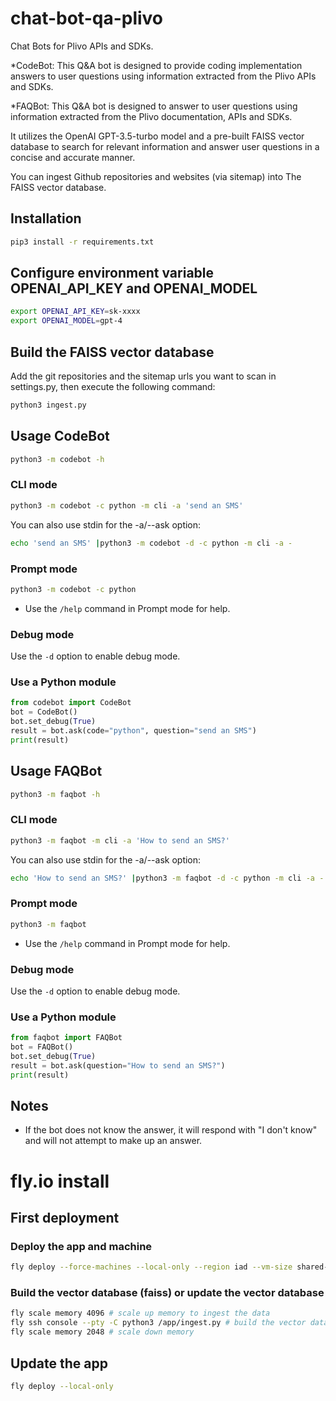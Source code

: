 # chat-bot-qa-plivo
Chat Bots for Plivo APIs and SDKs.

*CodeBot: This Q&A bot is designed to provide coding implementation answers to user questions using information extracted from the Plivo APIs and SDKs. 

*FAQBot: This Q&A bot is designed to answer to user questions using information extracted from the Plivo documentation, APIs and SDKs. 

It utilizes the OpenAI GPT-3.5-turbo model and a pre-built FAISS vector database to search for relevant information and answer user questions in a concise and accurate manner.

You can ingest Github repositories and websites (via sitemap) into The FAISS vector database.

## Installation

```bash
pip3 install -r requirements.txt
```

## Configure environment variable OPENAI_API_KEY and OPENAI_MODEL

```bash
export OPENAI_API_KEY=sk-xxxx
export OPENAI_MODEL=gpt-4
```

## Build the FAISS vector database
Add the git repositories and the sitemap urls you want to scan in settings.py, then execute the following command:
```bash
python3 ingest.py
```

## Usage CodeBot

```bash
python3 -m codebot -h
```

### CLI mode
```bash
python3 -m codebot -c python -m cli -a 'send an SMS'
```

You can also use stdin for the -a/--ask option:
```bash
echo 'send an SMS' |python3 -m codebot -d -c python -m cli -a -
```

### Prompt mode
```bash
python3 -m codebot -c python
```

- Use the `/help` command in Prompt mode for help.

### Debug mode
Use the `-d` option to enable debug mode.

### Use a Python module
```python
from codebot import CodeBot
bot = CodeBot()
bot.set_debug(True)
result = bot.ask(code="python", question="send an SMS")
print(result)
```

## Usage FAQBot

```bash
python3 -m faqbot -h
```

### CLI mode
```bash
python3 -m faqbot -m cli -a 'How to send an SMS?'
```

You can also use stdin for the -a/--ask option:
```bash
echo 'How to send an SMS?' |python3 -m faqbot -d -c python -m cli -a -
```

### Prompt mode
```bash
python3 -m faqbot
```

- Use the `/help` command in Prompt mode for help.

### Debug mode
Use the `-d` option to enable debug mode.

### Use a Python module
```python
from faqbot import FAQBot
bot = FAQBot()
bot.set_debug(True)
result = bot.ask(question="How to send an SMS?")
print(result)
```

## Notes
- If the bot does not know the answer, it will respond with "I don't know" and will not attempt to make up an answer.


# fly.io install

## First deployment
### Deploy the app and machine
```bash
fly deploy --force-machines --local-only --region iad --vm-size shared-cpu-2x
```
### Build the vector database (faiss) or update the vector database
```bash
fly scale memory 4096 # scale up memory to ingest the data
fly ssh console --pty -C python3 /app/ingest.py # build the vector database
fly scale memory 2048 # scale down memory
```


## Update the app
```bash
fly deploy --local-only
```

